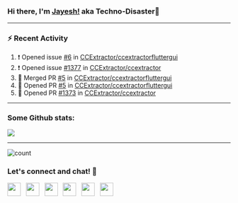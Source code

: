 ### Hi there, I'm [Jayesh!](https://technodisaster.com) aka Techno-Disaster👋


---

### :zap: Recent Activity

<!--START_SECTION:activity-->
1. ❗️ Opened issue [#6](https://github.com//CCExtractor/ccextractorfluttergui/issues/6) in [CCExtractor/ccextractorfluttergui](https://github.com//CCExtractor/ccextractorfluttergui)
2. ❗️ Opened issue [#1377](https://github.com//CCExtractor/ccextractor/issues/1377) in [CCExtractor/ccextractor](https://github.com//CCExtractor/ccextractor)
3. 🎉 Merged PR [#5](https://github.com//CCExtractor/ccextractorfluttergui/pull/5) in [CCExtractor/ccextractorfluttergui](https://github.com//CCExtractor/ccextractorfluttergui)
4. 💪 Opened PR [#5](https://github.com//CCExtractor/ccextractorfluttergui/pull/5) in [CCExtractor/ccextractorfluttergui](https://github.com//CCExtractor/ccextractorfluttergui)
5. 💪 Opened PR [#1373](https://github.com//CCExtractor/ccextractor/pull/1373) in [CCExtractor/ccextractor](https://github.com//CCExtractor/ccextractor)
<!--END_SECTION:activity-->

---

### Some Github stats:

<a href="https://github.com/anuraghazra/github-readme-stats">
  <img align="center" src="https://github-readme-stats.vercel.app/api?username=Techno-Disaster&include_all_commits=false&count_private=true&show_icons=true&icon_color=f3437a&bg_color=30,f2ffe6,e6ffff" />
</a>

---

![count](https://komarev.com/ghpvc/?username=Techno-Disaster)


### Let's connect and chat! :incoming_envelope:

<p>
 <a href="https://gitlab.com/Techno-Disaster"><img height="30" src="https://img.shields.io/badge/gitlab-FCA121.svg??&style=for-the-badge&logo=gitlab"></a>&nbsp;&nbsp;
<a href="https://twitter.com/techno_disaster"><img height="30" src="https://img.shields.io/badge/twitter-%231DA1F2.svg?&style=for-the-badge&logo=twitter&logoColor=white"></a>&nbsp;&nbsp;
<a href="https://www.instagram.com/techno_disaster"><img height="30" src="https://img.shields.io/badge/instagram-C13584.svg?&style=for-the-badge&logo=instagram&logoColor=white"></a>&nbsp;&nbsp;
<a href="mailto:nirvejayesh@gmail.com"><img height="30" src="https://img.shields.io/badge/gmail-c14438?&style=for-the-badge&logo=gmail&logoColor=white"></a>&nbsp;&nbsp;
<a href="https://t.me/techno_disaster"><img height="30" src="https://img.shields.io/badge/telegram-blue?&style=for-the-badge&logo=telegram&logoColor=white" /></a>&nbsp;&nbsp;
<a href="https://www.linkedin.com/in/techno-disaster/"><img height="30" src="https://img.shields.io/badge/linkedin-blue.svg?&style=for-the-badge&logo=linkedin&logoColor=white"></a>&nbsp;&nbsp;

</p>
